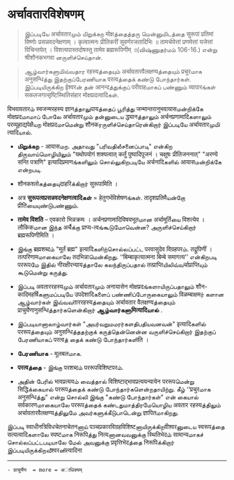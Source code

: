 # अर्चावतारविशेषणम् 


> இப்படியே अर्चावतारமும் மிறுக்கற मोक्षத்தைத்தரு மென்னுமிடத்தை सुरूपां प्रतिमां विष्णोः प्रसन्नवदनेक्षणाम् । कृत्वात्मनः प्रीतिकरीं सुवर्णरजतादिभिः ॥ तामर्चयेत्तां प्रणमेत्तां यजेत्तां विचिन्तयेत् । विशत्यपास्तदोषस्तु तामेव ब्रह्मरूपिणीम् ॥(விஷ்ணுதர்மம் 106-16.) என்று श्रीशौनकभगवा னருளிச்செய்தான். 

> ஆழ்வார்களுமிவ்வதார रहस्यத்தையும் अर्चावतारवैलक्षण्यத்தையும் प्रचुरமாக अनुसन्धिத்து இதற்குப்பேரணியாக परत्वத்தைக் கண்டு போந்தார்கள்.
> இப்படியிருக்கிற ईश्वरன் தன் आनन्दத்துக்குப் परीवाहமாகப் பண்ணும் व्यापारங்கள் सकलजगत्सृष्टिस्थितिसंहार मोक्षप्रदत्वादिகள்.




विभवावतारம் स्वजन्मरहस्य ज्ञानத்தாலுपायத்தைப் பூரித்து जन्मान्तरानुभवायासமன்றிக்கே मोक्षप्रदமாமாப் 	போலே अर्चावतारமும் தன்னுடைய द्ध्यानத்தாலும் अर्चनप्रणामादिகளாலும் परव्यूहाद्यपेक्षैயற मोक्षप्रदமாமென்று शौनकரருளிச்செய்தாரென்கிறார் இப்படியே अर्चावतारமுமி त्यादिயால். 

- __மிறுக்கற__ - आयासமற. அதாவது "பரிவதிலீசனைப்பாடி" என்கிற திருவாய்மொழியிலும் "यथोपयोगं शक्यत्वात् कर्तुं पुष्पादिपूजनं । चक्षुषः प्रीतिजननात्" "अरण्ये सन्ति पत्राणि" इत्यादिप्रमाणங்களிலும் சொல்லுகிறபடியே अर्चनादिகளில் आयासமன்றிக்கே என்றபடி. 

- शौनकश्लोகத்தையுदाहरिக்கிறார் सुरूपामिति । 
- अत्र __सुरूपत्वप्रसन्नवदनेक्षणत्वादिகள்__  = हेतुगर्भविशेषणங்கள். तादृशप्रतिमैயன்றோ प्रीतिயையுண்டுபண்ணும். 
- __तामेव विशति__ – एवकारो भिन्नक्रमः । अर्चनप्रणामादिविषयभूतமான अर्चामूर्तिயை विशत्येव । लौकिकமான இந்த अर्चैக்கு प्राप्य-त्वங்கூடுமோவென்ன? அருளிச்செய்கிறார் ब्रह्मरूपिणीमिति । 
- இங்கு ब्रह्मशब्दம் "मूर्तं ब्रह्म" इत्यादिகளிற்சொல்லப்பட்ட परवासुदेव विग्रहपरம். तद्रूपिणीं । तत्परिणामமாகையாலே तदभिन्नाமென்கிறது. ‘‘बिम्बाकृत्यात्मना बिम्बे समागत्य’’ என்கிறபடி पररूपமே இதில் नीरक्षीरन्यायத்தாலே கலந்திருப்பதால் तत्प्राप्तिயிலிவ்வर्चाप्राप्तिயும் கூடுமென்று கருத்து.

- இப்படி अवताररहस्यமும் अर्चावतारமும் अनायासेन मोक्षप्रदங்களாயிருப்பதாலும் शौन-कादिमहर्षिகளுமப்படியே उपदेशादिகளைப் பண்ணிப்போருகையாலும் विळम्बाक्षमர் களான ஆழ்வார்கள் இவ்வவताररहस्यத்தையும் अर्चावतार वैलक्षण्यத்தையும் प्राचुर्येणानुसन्धिத்தார்களென்கிறார் __ஆழ்வார்களுमित्यादिயால்__
. 
- இப்படியானாலாழ்வார்கள் "அயர்வறுமமரர்களதிபதியவனவன்" इत्यादिகளில் पररूपத்தையும் अनुसन्धिத்ததற்குக் கருத்தென்னென்ன வருளிச்செய்கிறார் இதற்குப் பேரணியாகப் परत्वத் தைக் கண்டு போந்தார்களிति । 
- __பேரணியாக__ - मूलबलமாக. 
- __परत्वத்தை__ - இங்கு परशब्दம் पररूपविशिष्टपरம். 
- அதின் பேரில் भावप्रत्ययம் வைத்தால் विशिष्टाद्भावप्रत्ययन्यायेन पररूपமென்று सिद्धिக்கையால் पररूपத்தைக் கண்டு போந்தார்களென்றதாயிற்று. கீழ் ‘‘प्रचुरமாக अनुसन्धिத்து" என்று சொல்லி இங்கு "கண்டு போந்தார்கள்" என் கையால் सर्वकारणமாகையாலே पररूपத்தைக் கண்டதுமாத்திரமேயொழிய अवतार रहस्यத்திலும் अर्चावतारवैलक्षण्यத்திலுமே அவர்களுக்கீடுபாடென்று ज्ञापितமாகிறது.



இப்படி स्वाधीनत्रिविधचेतनाचेतनனாய் पञ्चप्रकारविग्रहविशिष्टனாயிருக்கிறवीश्वरனுடைய स्वरूपத்தை सत्यत्वादिகளாலே स्पष्टமாக निरूपिத்து नित्यனானவவனுக்கு स्थितिभेदம் सामान्यமாகச் சொல்லப்பட்டபடியாலே மேல் அவனுக்கு प्रवृत्तिभेदத்தை निरूपिக்கிறார் இப்படியிருக்கிறவீश्वरனிत्यादिना 

----
```
- प्राचुर्येण  = more = अाधिक्यम् 

```